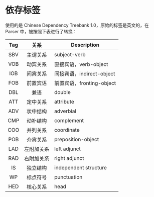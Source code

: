 # 依存标签

使用的是 Chinese Dependency Treebank 1.0，原始的标签是英文的，在 Parser 中，被按照下表进行了转换：

| Tag  |  关系   | Description           |
| :--: | :---: | --------------------- |
| SBV  | 主谓关系  | subject-verb          |
| VOB  | 动宾关系  | 直接宾语，verb-object      |
| IOB  | 间宾关系  | 间接宾语，indirect-object  |
| FOB  | 前置宾语  | 前置宾语，fronting-object  |
| DBL  |  兼语   | double                |
| ATT  | 定中关系  | attribute             |
| ADV  | 状中结构  | adverbial             |
| CMP  | 动补结构  | complement            |
| COO  | 并列关系  | coordinate            |
| POB  | 介宾关系  | preposition-object    |
| LAD  | 左附加关系 | left adjunct          |
| RAD  | 右附加关系 | right adjunct         |
|  IS  | 独立结构  | independent structure |
|  WP  | 标点符号  | punctuation           |
| HED  | 核心关系  | head                  |

